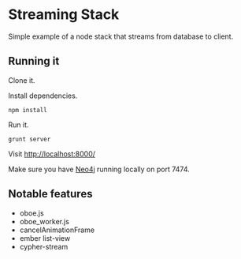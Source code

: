 # Streaming Stack

Simple example of a node stack that streams from database to client.

## Running it

Clone it.

Install dependencies.

```
npm install
```

Run it.

```
grunt server
```
Visit [http://localhost:8000/](http://localhost:8000/)

Make sure you have [Neo4j](http://www.neo4j.org/) running locally on port 7474.

## Notable features

 * oboe.js
 * oboe_worker.js
 * cancelAnimationFrame
 * ember list-view
 * cypher-stream
